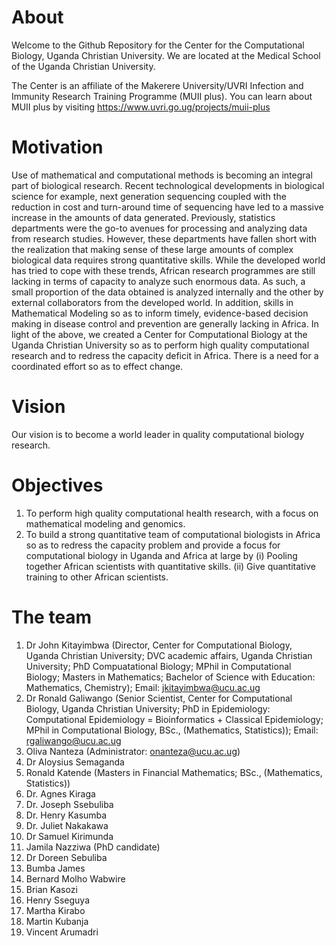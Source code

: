# About
Welcome to the Github Repository for the Center for the Computational Biology, Uganda Christian University. We are located at the Medical School of the Uganda Christian University.

The Center is an affiliate of the Makerere University/UVRI Infection and Immunity Research Training Programme (MUII plus). You can learn about MUII plus by visiting https://www.uvri.go.ug/projects/muii-plus

# Motivation
Use of mathematical and computational methods is becoming an integral part of biological research. Recent technological developments in biological science for example, next generation sequencing coupled with the reduction in cost and turn-around time of sequencing have led to a massive increase in the amounts of data generated. Previously, statistics departments were the go-to avenues for processing and analyzing data from research studies. However, these departments have fallen short with the realization that making sense of these large amounts of complex biological data requires strong quantitative skills. While the developed world has tried to cope with these trends, African research programmes are still lacking in terms of capacity to analyze such enormous data. As such, a small proportion of the data obtained is analyzed internally and the other by external collaborators from the developed world. In addition, skills in Mathematical Modeling so as to inform timely, evidence-based decision making in disease control and prevention are generally lacking in Africa. In light of the above, we created a Center for Computational Biology at the Uganda Christian University so as to perform high quality computational research and to redress the capacity deficit in Africa. There is a need for a coordinated effort so as to effect change.

# Vision
Our vision is to become a world leader in quality computational biology research.

# Objectives
1.	To perform high quality computational health research, with a focus on mathematical modeling and genomics. 
2.	To build a strong quantitative team of computational biologists in Africa so as to redress the capacity problem and provide a focus for computational biology in Uganda and Africa at large by
(i)	Pooling together African scientists with quantitative skills.
(ii) Give quantitative training to other African scientists.

# The team
1. Dr John Kitayimbwa (Director, Center for Computational Biology, Uganda Christian University; DVC academic affairs, Uganda Christian University; PhD Compuatational Biology; MPhil in Computational Biology; Masters in Mathematics; Bachelor of Science with Education: Mathematics, Chemistry); Email: jkitayimbwa@ucu.ac.ug
2. Dr Ronald Galiwango (Senior Scientist, Center for Computational Biology, Uganda Christian University; PhD in Epidemiology: Computational Epidemiology = Bioinformatics + Classical Epidemiology; MPhil in Computational Biology, BSc., (Mathematics, Statistics)); Email: rgaliwango@ucu.ac.ug
3. Oliva Nanteza (Administrator: onanteza@ucu.ac.ug)
4. Dr Aloysius Semaganda
5. Ronald Katende (Masters in Financial Mathematics; BSc., (Mathematics, Statistics))
6. Dr. Agnes Kiraga
7. Dr. Joseph Ssebuliba
8. Dr. Henry Kasumba
9. Dr. Juliet Nakakawa
10. Dr Samuel Kirimunda
11. Jamila Nazziwa (PhD candidate)
12. Dr Doreen Sebuliba
13. Bumba James
14. Bernard Molho Wabwire
15. Brian Kasozi
16. Henry Sseguya
17. Martha Kirabo
18. Martin Kubanja
19. Vincent Arumadri

